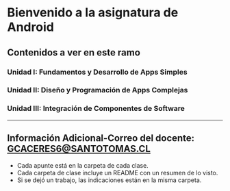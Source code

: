 # Bienvenido a la asignatura de Android

## Contenidos a ver en este ramo

### Unidad I: Fundamentos y Desarrollo de Apps Simples

### Unidad II: Diseño y Programación de Apps Complejas

### Unidad III: Integración de Componentes de Software

---

## Información Adicional-**Correo del docente:** GCACERES6@SANTOTOMAS.CL

- Cada apunte está en la carpeta de cada clase.
- Cada carpeta de clase incluye un README con un resumen de lo visto.
- Si se dejó un trabajo, las indicaciones están en la misma carpeta.
